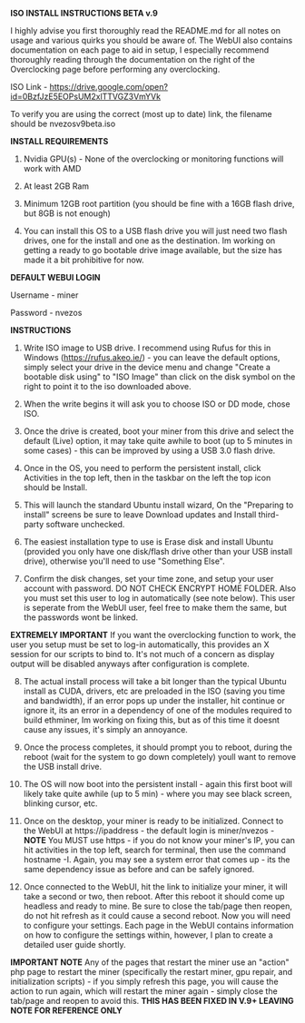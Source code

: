 **ISO INSTALL INSTRUCTIONS BETA v.9**

I highly advise you first thoroughly read the README.md for all notes on usage and various quirks you should be aware of. The WebUI also contains documentation on each page to aid in setup, I especially recommend thoroughly reading through the documentation on the right of the Overclocking page before performing any overclocking.

ISO Link - https://drive.google.com/open?id=0BzfJzE5EOPsUM2xlTTVGZ3VmYVk

To verify you are using the correct (most up to date) link, the filename should be nvezosv9beta.iso

**INSTALL REQUIREMENTS**

1. Nvidia GPU(s) - None of the overclocking or monitoring functions will work with AMD

2. At least 2GB Ram

3. Minimum 12GB root partition (you should be fine with a 16GB flash drive, but 8GB is not enough)

4. You can install this OS to a USB flash drive you will just need two flash drives, one for the install and one as the destination. Im working on getting a ready to go bootable drive image available, but the size has made it a bit prohibitive for now.

**DEFAULT WEBUI LOGIN**

Username - miner

Password - nvezos

**INSTRUCTIONS**

1. Write ISO image to USB drive. I recommend using Rufus for this in Windows (https://rufus.akeo.ie/) - you can leave the default options, simply select your drive in the device menu and change "Create a bootable disk using" to "ISO Image" than click on the disk symbol on the right to point it to the iso downloaded above.

2. When the write begins it will ask you to choose ISO or DD mode, chose ISO.

3. Once the drive is created, boot your miner from this drive and select the default (Live) option, it may take quite awhile to boot (up to 5 minutes in some cases) - this can be improved by using a USB 3.0 flash drive.

4. Once in the OS, you need to perform the persistent install, click Activities in the top left, then in the taskbar on the left the top icon should be Install.

5. This will launch the standard Ubuntu install wizard, On the "Preparing to install" screens be sure to leave Download updates and Install third-party software unchecked.

6. The easiest installation type to use is Erase disk and install Ubuntu (provided you only have one disk/flash drive other than your USB install drive), otherwise you'll need to use "Something Else".

7. Confirm the disk changes, set your time zone, and setup your user account with password. DO NOT CHECK ENCRYPT HOME FOLDER. Also you must set this user to log in automatically (see note below). This user is seperate from the WebUI user, feel free to make them the same, but the passwords wont be linked.

**EXTREMELY IMPORTANT** If you want the overclocking function to work, the user you setup must be set to log-in automatically, this provides an X session for our scripts to bind to. It's not much of a concern as display output will be disabled anyways after configuration is complete.

8. The actual install process will take a bit longer than the typical Ubuntu install as CUDA, drivers, etc are preloaded in the ISO (saving you time and bandwidth), if an error pops up under the installer, hit continue or ignore it, its an error in a dependency of one of the modules required to build ethminer, Im working on fixing this, but as of this time it doesnt cause any issues, it's simply an annoyance.

9. Once the process completes, it should prompt you to reboot, during the reboot (wait for the system to go down completely) youll want to remove the USB install drive.

10. The OS will now boot into the persistent install - again this first boot will likely take quite awhile (up to 5 min) - where you may see black screen, blinking cursor, etc. 

11. Once on the desktop, your miner is ready to be initialized. Connect to the WebUI at https://ipaddress - the default login is miner/nvezos - **NOTE** You MUST use https - if you do not know your miner's IP, you can hit activities in the top left, search for terminal, then use the command hostname -I. Again, you may see a system error that comes up - its the same dependency issue as before and can be safely ignored.

12. Once connected to the WebUI, hit the link to initialize your miner, it will take a second or two, then reboot. After this reboot it should come up headless and ready to mine. Be sure to close the tab/page then reopen, do not hit refresh as it could cause a second reboot. Now you will need to configure your settings. Each page in the WebUI contains information on how to configure the settings within, however, I plan to create a detailed user guide shortly.

**IMPORTANT NOTE** Any of the pages that restart the miner use an "action" php page to restart the miner (specifically the restart miner, gpu repair, and initialization scripts) - if you simply refresh this page, you will cause the action to run again, which will restart the miner again - simply close the tab/page and reopen to avoid this. **THIS HAS BEEN FIXED IN V.9+ LEAVING NOTE FOR REFERENCE ONLY**
